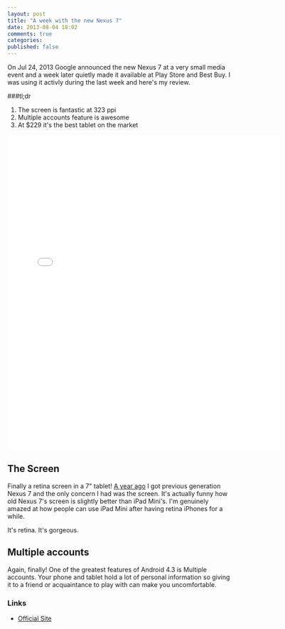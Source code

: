 ```yaml
---
layout: post
title: "A week with the new Nexus 7"
date: 2013-08-04 18:02
comments: true
categories:
published: false
---
```


On Jul 24, 2013 Google announced the new Nexus 7 at a very small media event and a week later quietly made it available at Play Store and Best Buy. I was using it activly during the last week and here's my review.

###tl;dr
1. The screen is fantastic at 323 ppi
1. Multiple accounts feature is awesome
1. At $229 it's the best tablet on the market

<!-- more -->
<iframe style="display: block; margin: 0 auto;" src="//instagram.com/p/cSH2FolJs9/embed/" width="612" height="710" frameborder="0" scrolling="no"
allowtransparency="true"></iframe>


## The Screen
Finally a retina screen in a 7" tablet! [A year ago](/some-thoughts-on-nexus7/) I got previous generation Nexus 7 and the only concern I had was the screen. It's actually funny how old Nexus 7's screen is slightly better than iPad Mini's. I'm genuinely amazed at how people can use iPad Mini after having retina iPhones for a while.

It's retina. It's gorgeous.

## Multiple accounts
Again, finally! One of the greatest features of Android 4.3 is Multiple accounts. Your phone and tablet hold a lot of personal information so giving it to a friend or acquaintance to play with can make you uncomfortable.

### Links

* [Official Site](http://www.google.com/nexus/7/)
